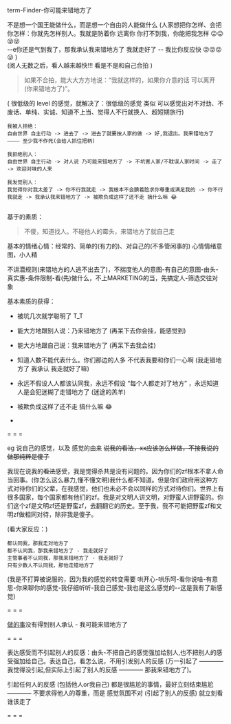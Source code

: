 
term-Finder-你可能来错地方了

不是想一个国王能做什么，而是想一个自由的人能做什么 (人家想把你怎样、会把你怎样：你就先怎样别人。我就是防着你 远离你 你打不到我，你能把我怎样 😜😜😜😜 <br>
--e你还是气到我了，那我承认我来错地方了 我就走好了 -- 我比你反应快 😜😜😜😜 ) <br>
(阅人无数之后，看人越来越快!!! 看是不是和自己合拍 )

> 如果不合拍，能大大方方地说：“我就这样的，如果你介意的话 可以离开 (你来错地方了)”。

( 很低级的 level 的感觉，就解决了：很低级的感觉 类似 可以感觉出对不对劲、不废话、单纯、实诚、知道不上当、觉得人不行就换人、超短期旅行)

```
我被人拒绝：
自由世界 自主行动 -> 进去了 -> 进去了就要按人家的做 -> 好,我退出。我来错地方了 ———— 至少我不作死(会给人抓住把柄)

我拒绝别人：
自由世界 自主行动 -> 对人说 乃可能来错地方了 -> 不坑害人家/不耽误人家时间 -> 走了 -> 欢迎对味的人来

我发觉别人：
我觉得你对我太差了 -> 你不行我就走 -> 我根本不会腆着脸求你尊重或满足我的 -> 你不行我就走 -> 我承认我来错地方了 -> 被欺负成这样了还不走 搞什么嘛 😂


```


基于的素质：

> 不傻，知道找人。不碰他人的霉头，来错地方了就自己走

基本的情绪心情：经常的、简单的(有力的)、对自己的(不多管闲事的) 心情情绪意图，小人精

不讲潜规则(来错地方的人逃不出去了)，不揣度他人的意图-有自己的意图-由头-真实惠-条件限制-看(先)做什么，不上MARKETING的当，先搞定人-筛选交往对象

基本素质的获得：

- 被坑几次就学聪明了 T_T

- 能大方地跟别人说：乃来错地方了 (再呆下去你会挂，能感觉到)

- 能大方地跟自己说：我来错地方了 (再呆下去我会挂)

- 知道人数不能代表什么。你们那边的人多 不代表我要和你们一心啊 (我走错地方了 我承认 我走就好了嘛)

- 永远不假设人人都该认同我，永远不假设 “每个人都走对了地方” ，永远知道人是会犯迷糊了走错地方了 (迷途的羔羊)

- 被欺负成这样了还不走 搞什么嘛 😂


-




= = =

eg 说自己的感觉，以及 感觉的由来 ~~说我的看法，xx应该怎么样做，不按我说的做那纯粹是傻子~~

我现在说我的~~看法~~感受，我是觉得杀共是没有问题的。因为你们的zf根本不拿人命当回事。(你怎么这么暴力,懂不懂文明)我什么都不知道。但是你们政府用这种方式对待你们的父辈，在我感觉，他们也未必不会以同样的方式对待你们。世界上有很多国家，每个国家都有他们的zf。我是对文明人讲文明，对野蛮人讲野蛮的。你们这个zf是文明zf还是野蛮zf，去翻翻它的历史。至于我，我不可能把野蛮zf和文明zf做相同对待，除非我是傻子。

(看大家反应：)
```
都认同我，那我走对地方了
都不认同我，那我来错地方了 - 我走就好了
主管事者不认同我，那我来错地方了 - 我走就好了
只有少数人不认同我，那他走错地方了
```

(我是不打算被说服的，因为我的感觉的转变需要 哄开心-哄乐呵-看你说啥-有意思-你来聊你的感觉-我仔细听听-我自己感觉-我也是这么感觉的--这是我有了新感觉)

= = =

[做的事](https://github.com/7900ms/000nottheater_deserted_systemlibrary/blob/master/supplementary/term-工作-职业评估.md)没有得到别人承认 - 我可能来错地方了

= = =

表达感受而不引起别人的反感：由头-不把自己的感觉强加给别人,也不把别人的感受强加给自己。表达自己，看怎么说，不用引发别人的反感 (万一引起了 ———— 我觉得没引起,但实际上引起了别人的反感 ———— 那我来错地方了)。

引起任何人的反感 (包括他人or我自己) 都是很尴尬的事情，最好立刻结束尴尬 ———— 不要求得他人的尊重，而是 感觉氛围不对 (引起了别人的反感) 就立刻看谁该走了

= = =

